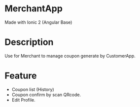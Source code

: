 # MerchantApp
Made with Ionic 2 (Angular Base)
# Description
Use for Merchant to manage coupon generate by CustomerApp.
# Feature
- Coupon list (History)
- Coupon confirm by scan QRcode.
- Edit Profile.
